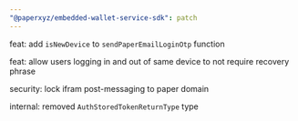 ```yaml
---
"@paperxyz/embedded-wallet-service-sdk": patch
---
```


feat: add `isNewDevice` to `sendPaperEmailLoginOtp` function

feat: allow users logging in and out of same device to not require recovery phrase

security: lock ifram post-messaging to paper domain

internal: removed `AuthStoredTokenReturnType` type
